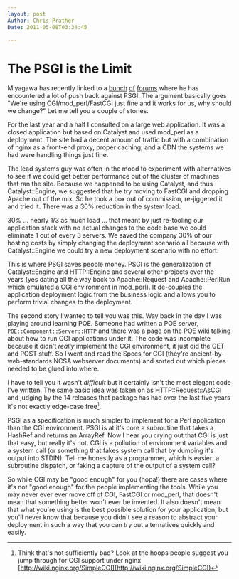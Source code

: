 ```yaml
---
layout: post
Author: Chris Prather
Date: 2011-05-08T03:34:45

---
```

# The PSGI is the Limit

Miyagawa has recently linked to a [bunch](http://bit.ly/j4q5oJ) [of](http://perlmonks.org/index.pl?node_id=903569) [forums](http://bit.ly/lk9ZnO) where he has encountered a lot of push back against PSGI. The argument basically goes "We're using CGI/mod_perl/FastCGI just fine and it works for us, why should we change?" Let me tell you a couple of stories.

For the last year and a half I consulted on a large web application. It was a closed application but based on Catalyst and used mod_perl as a deployment. The site had a decent amount of traffic but with a combination of nginx as a front-end proxy, proper caching, and a CDN the systems we had were handling things just fine. 

The lead systems guy was often in the mood to experiment with alternatives to see if we could get better performance out of the cluster of machines that ran the site. Because we happened to be using Catalyst, and thus Catalyst::Engine, we suggested that he try moving to FastCGI and dropping Apache out of the mix. So he took a box out of commission, re-jiggered it and tried it. There was a 30% reduction in the system load. 

30% … nearly 1/3 as much load … that meant by just re-tooling our application stack with no actual changes to the code base we could eliminate 1 out of every 3 servers. We saved the company 30% of our hosting costs by simply changing the deployment scenario all because with Catalyst::Engine we could try a new deployment scenario with no effort.

This is where PSGI saves people money. PSGI is the generalization of Catalyst::Engine and HTTP::Engine and several other projects over the years (yes dating all the way back to Apache::Request and Apache::PerlRun which emulated a CGI environment in mod_perl). It de-couples the application deployment logic from the business logic and allows you to perform trivial changes to the deployment.

The second story I wanted to tell you was this. Way back in the day I was playing around learning POE. Someone had written a POE server, `POE::Component::Server::HTTP` and there was a page on the POE wiki talking about how to run CGI applications under it. The code was incomplete because it didn't *really* implement the CGI environment, it just did the GET and POST stuff.
So I went and read the Specs for CGI (they're ancient-by-web-standards NCSA webserver documents) and sorted out which pieces needed to be glued into where.

I have to tell you it wasn't *difficult* but it certainly isn't the most elegant code I've written. The same basic idea was taken on as HTTP::Request::AsCGI and judging by the 14 releases that package has had over the last five years it's not exactly edge-case free[^1].  

PSGI as a specification is much simpler to implement for a Perl application than the CGI environment. PSGI is at it's core a subroutine that takes a HashRef and returns an ArrayRef.
Now I hear you crying out that CGI is just that easy, but really it's not. CGI is a pollution of environment variables and a system call (or something that fakes system call that by dumping it's output into STDIN). Tell me honestly as a programmer, which is easier: a subroutine dispatch, or faking a capture of the output of a system call?

So while CGI may be "good enough" for you (hopa!) there are cases where it's not "good enough" for the people implementing the tools. While you may never ever ever move off of CGI, FastCGI or mod_perl, that doesn't mean that something better won't ever be invented. It also doesn't mean that what you're using is the best possible solution for your application, but you'll never know that because you didn't see a reason to abstract your deployment in such a way that you can try out alternatives quickly and easily.

[^1]: Think that's not sufficiently bad? Look at the hoops people suggest you jump through for CGI support under nginx [http://wiki.nginx.org/SimpleCGI](http://wiki.nginx.org/SimpleCGI)
